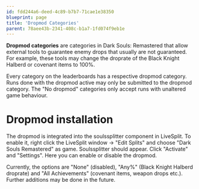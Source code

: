 ```yaml
---
id: fdd244a6-deed-4c89-b7b7-71cae1e38350
blueprint: page
title: 'Dropmod Categories'
parent: 78aee43b-2341-408c-b1a7-1fd074f9eb1e
---
```

**Dropmod categories** are categories in Dark Souls: Remastered that allow external tools to guarantee enemy drops that usually are not guaranteed. For example, these tools may change the droprate of the Black Knight Halberd or covenant items to 100%.

Every category on the leaderboards has a respective dropmod category. Runs done with the dropmod active may only be submitted to the dropmod category. The "No dropmod" categories only accept runs with unaltered game behaviour.

# Dropmod installation

The dropmod is integrated into the soulssplitter component in LiveSplit. To enable it, right click the LiveSplit window → "Edit Splits" and choose "Dark Souls Remastered" as game. Soulssplitter should appear. Click "Activate" and "Settings". Here you can enable or disable the dropmod.

Currently, the options are "None" (disabled), "Any%" (Black Knight Halberd droprate) and "All Achievements" (covenant items, weapon drops etc.). Further additions may be done in the future.
